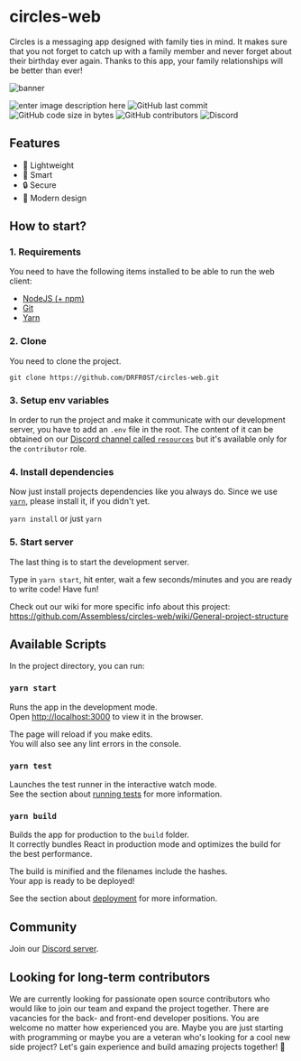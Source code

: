 circles-web
===========
Circles is a messaging app designed with family ties in mind. It makes sure that you not forget to catch up with a family member and never forget about their birthday ever again. Thanks to this app, your family relationships will be better than ever!

![banner](https://i.imgur.com/iTQecbW.png)

![enter image description here](https://img.shields.io/github/workflow/status/DRFR0ST/circles-web/Build%20and%20Deploy?style=for-the-badge) ![GitHub last commit](https://img.shields.io/github/last-commit/DRFR0ST/circles-web?color=%23ef6c00&style=for-the-badge) ![GitHub code size in bytes](https://img.shields.io/github/languages/code-size/DRFR0ST/circles-web?style=for-the-badge) ![GitHub contributors](https://img.shields.io/github/contributors/DRFR0ST/circles-web?style=for-the-badge)  ![Discord](https://img.shields.io/discord/727201090164097114?color=%20%237289da&label=Discord&style=for-the-badge)

## Features
- 🚀 Lightweight
- 🤯 Smart
- 🔒 Secure
- 🌟 Modern design


## How to start?

### 1. Requirements
You need to have the following items installed to be able to run the web client:
- [NodeJS (+ npm)](https://docs.npmjs.com/downloading-and-installing-node-js-and-npm)
- [Git](https://git-scm.com/downloads)
- [Yarn](https://yarnpkg.com/getting-started/install)

### 2. Clone
You need to clone the project.

`git clone https://github.com/DRFR0ST/circles-web.git`

### 3. Setup env variables
In order to run the project and make it communicate with our development server, you have to add an `.env` file in the root.
The content of it can be obtained on our [Discord channel called `resources`](https://discord.gg/JyPFtzPa) but it's available only for the `contributor` role.

### 4. Install dependencies
Now just install projects dependencies like you always do. Since we use [`yarn`](https://yarnpkg.com/), please install it, if you didn't yet.

`yarn install` or just `yarn`

### 5. Start server
The last thing is to start the development server.

Type in `yarn start`, hit enter, wait a few seconds/minutes and you are ready to write code!
Have fun!

Check out our wiki for more specific info about this project: https://github.com/Assembless/circles-web/wiki/General-project-structure

## Available Scripts

In the project directory, you can run:

### `yarn start`

Runs the app in the development mode.<br />
Open [http://localhost:3000](http://localhost:3000) to view it in the browser.

The page will reload if you make edits.<br />
You will also see any lint errors in the console.

### `yarn test`

Launches the test runner in the interactive watch mode.<br />
See the section about [running tests](https://facebook.github.io/create-react-app/docs/running-tests) for more information.

### `yarn build`

Builds the app for production to the `build` folder.<br />
It correctly bundles React in production mode and optimizes the build for the best performance.

The build is minified and the filenames include the hashes.<br />
Your app is ready to be deployed!

See the section about [deployment](https://facebook.github.io/create-react-app/docs/deployment) for more information.

## Community
Join our [Discord server](https://discord.gg/k7Kex2v).

## Looking for long-term contributors
We are currently looking for passionate open source contributors who would like to join our team and expand the project together. There are vacancies for the back- and front-end developer positions. You are welcome no matter how experienced you are. Maybe you are just starting with programming or maybe you are a veteran who's looking for a cool new side project? Let's gain experience and build amazing projects together! 🤗
